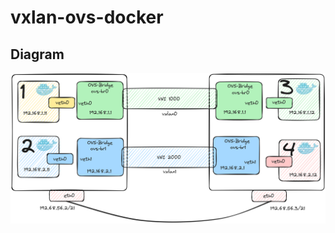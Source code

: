 # vxlan-ovs-docker

## Diagram
![OVS Diagram](https://github.com/reduanmasud/vxlan-ovs-docker/blob/main/vxlan-ovs-docker.png)
